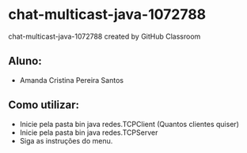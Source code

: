 # chat-multicast-java-1072788
chat-multicast-java-1072788 created by GitHub Classroom

## Aluno:
* Amanda Cristina Pereira Santos

## Como utilizar:
* Inicie pela pasta bin java redes.TCPClient (Quantos clientes quiser)
* Inicie pela pasta bin java redes.TCPServer
* Siga as instruções do menu.
